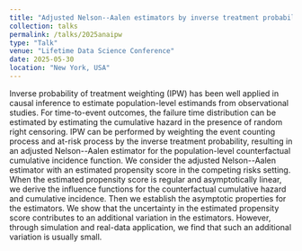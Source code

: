 ```yaml
---
title: "Adjusted Nelson--Aalen estimators by inverse treatment probability weighting with an estimated propensity score"
collection: talks
permalink: /talks/2025anaipw
type: "Talk"
venue: "Lifetime Data Science Conference"
date: 2025-05-30
location: "New York, USA"
---
```



Inverse probability of treatment weighting (IPW) has been well applied in causal inference to estimate population-level estimands from observational studies. 
For time-to-event outcomes, the failure time distribution can be estimated by estimating the cumulative hazard in the presence of random right censoring. 
IPW can be performed by weighting the event counting process and at-risk process by the inverse treatment probability, resulting in an adjusted Nelson--Aalen estimator for the population-level counterfactual cumulative incidence function. 
We consider the adjusted Nelson--Aalen estimator with an estimated propensity score in the competing risks setting. 
When the estimated propensity score is regular and asymptotically linear, we derive the influence functions for the counterfactual cumulative hazard and cumulative incidence. 
Then we establish the asymptotic properties for the estimators. We show that the uncertainty in the estimated propensity score contributes to an additional variation in the estimators. 
However, through simulation and real-data application, we find that such an additional variation is usually small.
